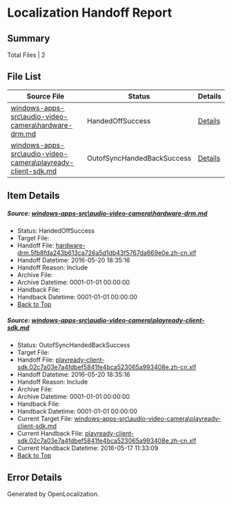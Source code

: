 # <a name='report-top'></a> Localization Handoff Report

## Summary
 Total Files | 2

## File List
 Source File | Status | Details 
 ----------- | ------ | ------- 
 [windows-apps-src\audio-video-camera\hardware-drm.md](https://github.com/Microsoft/windows-apps/blob/019662f49bd91a9fff0ef7e7e0963c9ad70017f5/windows-apps-src/audio-video-camera/hardware-drm.md) | HandedOffSuccess | [Details](#0f2d757b94e66ecfa1fa04bbc1b3b0e956184272472)
 [windows-apps-src\audio-video-camera\playready-client-sdk.md](https://github.com/Microsoft/windows-apps/blob/019662f49bd91a9fff0ef7e7e0963c9ad70017f5/windows-apps-src/audio-video-camera/playready-client-sdk.md) | OutofSyncHandedBackSuccess | [Details](#4db0016803b41149452d6c1fc74be5fa54056c6e484)

## Item Details
##### <a name='0f2d757b94e66ecfa1fa04bbc1b3b0e956184272472'></a> Source: [windows-apps-src\audio-video-camera\hardware-drm.md](https://github.com/Microsoft/windows-apps/blob/019662f49bd91a9fff0ef7e7e0963c9ad70017f5/windows-apps-src/audio-video-camera/hardware-drm.md)
* Status: HandedOffSuccess
* Target File: 
* Handoff File: [hardware-drm.5fb8fda243b613ca726a5d1db43f5767da669e0e.zh-cn.xlf](https://github.com/Microsoft/WDG.handoff/blob/81f27d41f30a46b228523db18b254b602bed124c/ol-handoff/Microsoft/windows-apps.zh-cn/master/hardware-drm.5fb8fda243b613ca726a5d1db43f5767da669e0e.zh-cn.xlf)
* Handoff Datetime: 2016-05-20 18:35:16
* Handoff Reason: Include
* Archive File: 
* Archive Datetime: 0001-01-01 00:00:00
* Handback File: 
* Handback Datetime: 0001-01-01 00:00:00
* [Back to Top](#report-top)

##### <a name='4db0016803b41149452d6c1fc74be5fa54056c6e484'></a> Source: [windows-apps-src\audio-video-camera\playready-client-sdk.md](https://github.com/Microsoft/windows-apps/blob/019662f49bd91a9fff0ef7e7e0963c9ad70017f5/windows-apps-src/audio-video-camera/playready-client-sdk.md)
* Status: OutofSyncHandedBackSuccess
* Target File: 
* Handoff File: [playready-client-sdk.02c7a03e7a4fdbef5841fe4bca523065a993408e.zh-cn.xlf](https://github.com/Microsoft/WDG.handoff/blob/81f27d41f30a46b228523db18b254b602bed124c/ol-handoff/Microsoft/windows-apps.zh-cn/master/playready-client-sdk.02c7a03e7a4fdbef5841fe4bca523065a993408e.zh-cn.xlf)
* Handoff Datetime: 2016-05-20 18:35:16
* Handoff Reason: Include
* Archive File: 
* Archive Datetime: 0001-01-01 00:00:00
* Handback File: 
* Handback Datetime: 0001-01-01 00:00:00
* Current Target File: [windows-apps-src\audio-video-camera\playready-client-sdk.md](https://github.com/Microsoft/windows-apps.zh-cn/blob/e4950dfadec3ed05da353865094db86aa5da2532/windows-apps-src/audio-video-camera/playready-client-sdk.md)
* Current Handback File: [playready-client-sdk.02c7a03e7a4fdbef5841fe4bca523065a993408e.zh-cn.xlf](https://github.com/Microsoft/WDG.handback/blob/eac7704e2d2e18f3bef46b3eb8e5f94908c5e366/ol-handback/Microsoft/windows-apps.zh-cn/master/playready-client-sdk.02c7a03e7a4fdbef5841fe4bca523065a993408e.zh-cn.xlf)
* Current Handback Datetime: 2016-05-17 11:33:09
* [Back to Top](#report-top)


## Error Details

Generated by OpenLocalization.
